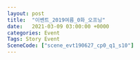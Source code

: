 ```yaml
---
layout: post
title:  "이벤트_2019여름_0화_오프닝"
date:   2021-03-09 03:00:00 +0000
categories: Event
Tags: Story Event
SceneCode: ["scene_evt190627_cp0_q1_s10"]
---
```

